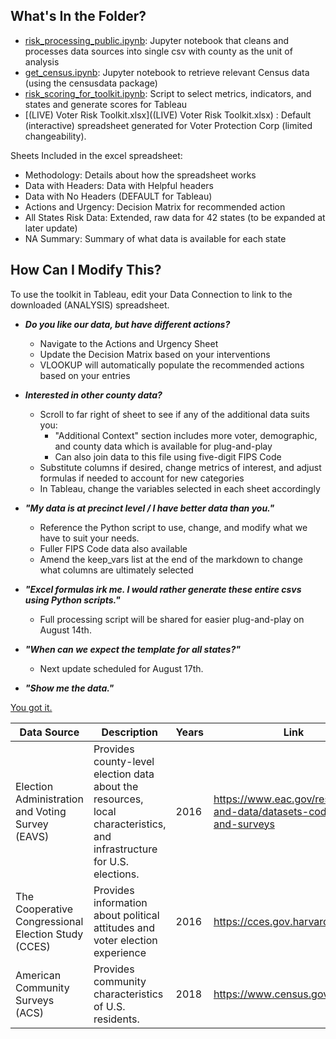 ## What's In the Folder?

* [risk_processing_public.ipynb](risk_processing_public.ipynb): Jupyter notebook that cleans and processes data sources into single csv with county as the unit of analysis
* [get_census.ipynb](get_census.ipynb): Jupyter notebook to retrieve relevant Census data (using the censusdata package)
* [risk_scoring_for_toolkit.ipynb](risk_scoring_for_toolkit.ipynb): Script to select metrics, indicators, and states and generate scores for Tableau
* [(LIVE) Voter Risk Toolkit.xlsx]((LIVE) Voter Risk Toolkit.xlsx) : Default (interactive) spreadsheet generated for Voter Protection  Corp (limited changeability).

Sheets Included in the excel spreadsheet:

* Methodology: Details about how the spreadsheet works
* Data with Headers: Data with Helpful headers
* Data with No Headers (DEFAULT for Tableau)
* Actions and Urgency: Decision Matrix for recommended action
* All States Risk Data: Extended, raw data for 42 states (to be expanded at later update)
* NA Summary: Summary of what data is available for each state


## How Can I Modify This?
To use the toolkit in Tableau, edit your Data Connection to link to the downloaded (ANALYSIS) spreadsheet.

* ***Do you like our data, but have different actions?***
  * Navigate to  the Actions and Urgency Sheet
  * Update the Decision Matrix based on your interventions 
  * VLOOKUP will automatically populate the  recommended actions based on your entries

* ***Interested in other county data?***
  * Scroll to far right of sheet to see if any of the additional data suits you:
    * "Additional Context" section includes more voter, demographic, and county data which is available for plug-and-play
    * Can also join data to this file using five-digit FIPS Code
  * Substitute columns if desired, change metrics of interest, and adjust formulas if needed to account for new categories
  * In Tableau, change the variables selected in each sheet accordingly

* ***"My data is at precinct level  /  I have better data than you."***
  * Reference the Python script to use, change, and modify what we have to suit your needs. 
  * Fuller FIPS Code data also available
  * Amend the keep_vars list at the end of the markdown to change what columns are ultimately selected
  

* ***"Excel formulas irk me. I would rather generate these entire csvs using Python scripts."***
  * Full processing script will be shared for easier plug-and-play on August 14th.

* ***"When can we expect the template for  all states?"***
  * Next update scheduled for August 17th.
  
* ***"Show me the data."***

[You got it.](https://dssg.github.io/voter-protection/toolkit.html)


| Data Source | Description | Years | Link
| --- | --- | --- | --- |
| Election Administration and Voting Survey (EAVS) | Provides county-level election data about the resources, local characteristics, and infrastructure for U.S. elections. | 2016 | https://www.eac.gov/research-and-data/datasets-codebooks-and-surveys |
| The Cooperative Congressional Election Study (CCES) | Provides information about political attitudes and voter election experience | 2016 | https://cces.gov.harvard.edu/data 
| American Community Surveys (ACS) | Provides community characteristics of U.S. residents. | 2018 |  https://www.census.gov/
